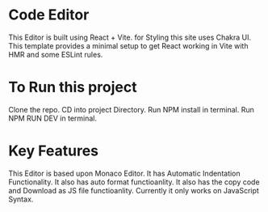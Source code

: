 # Code Editor
This Editor is built using React + Vite.
for Styling this site uses Chakra UI.
This template provides a minimal setup to get React working in Vite with HMR and some ESLint rules.

# To Run this project 
Clone the repo.
CD into project Directory.
Run NPM install in terminal.
Run NPM RUN DEV in terminal.

# Key Features
This Editor is based upon Monaco Editor.
It has Automatic Indentation Functionality.
It also has auto format functioanlity.
It also has the copy code and Download as JS file functioanlity.
Currently it only works on JavaScript Syntax.


